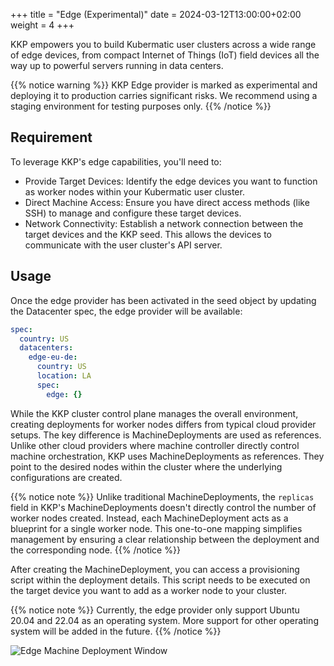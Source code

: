 +++
title = "Edge (Experimental)"
date = 2024-03-12T13:00:00+02:00
weight = 4
+++

KKP empowers you to build Kubermatic user clusters across a wide range of edge devices, from compact Internet of Things (IoT) 
field devices all the way up to powerful servers running in data centers.

{{% notice warning %}}
KKP Edge provider is marked as experimental and deploying it to production carries significant risks. We recommend using a 
staging environment for testing purposes only.
{{% /notice %}}

## Requirement
To leverage KKP's edge capabilities, you'll need to:

* Provide Target Devices: Identify the edge devices you want to function as worker nodes within your Kubermatic user cluster.
* Direct Machine Access: Ensure you have direct access methods (like SSH) to manage and configure these target devices.
* Network Connectivity: Establish a network connection between the target devices and the KKP seed. This allows the devices to communicate with the user cluster's API server.

## Usage

Once the edge provider has been activated in the seed object by updating the Datacenter spec, the edge provider will be available: 

```yaml
spec:
  country: US
  datacenters:
    edge-eu-de:
      country: US
      location: LA
      spec:
        edge: {}
```

While the KKP cluster control plane manages the overall environment, creating deployments for worker nodes differs from 
typical cloud provider setups. The key difference is MachineDeployments are used as references. Unlike other cloud providers 
where machine controller directly control machine orchestration, KKP uses MachineDeployments as references. They point to the 
desired nodes within the cluster where the underlying configurations are created.

{{% notice note %}}
Unlike traditional MachineDeployments, the `replicas` field in KKP's MachineDeployments doesn't directly control the number of worker nodes created. 
Instead, each MachineDeployment acts as a blueprint for a single worker node. This one-to-one mapping simplifies management by ensuring a 
clear relationship between the deployment and the corresponding node.
{{% /notice %}}

After creating the MachineDeployment, you can access a provisioning script within the deployment details. This script needs 
to be executed on the target device you want to add as a worker node to your cluster.

{{% notice note %}}
Currently, the edge provider only support Ubuntu 20.04 and 22.04 as an operating system. More support for other operating system will be added in the future. 
{{% /notice %}}

![Edge Machine Deployment Window](/img/kubermatic/main/architecture/supported-providers/edge/edge-machine-deployment-window.png?classes=shadow,border "Edge Machine Deployment Window")
